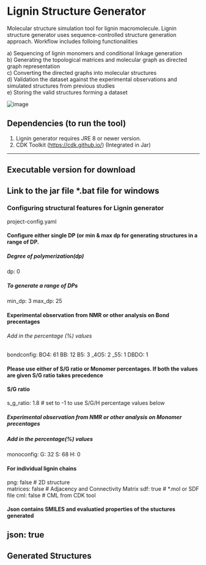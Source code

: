 # Lignin Structure Generator
Molecular structure simulation tool for lignin macromolecule. Lignin structure generator uses sequence-controlled structure generation approach. Workflow includes folloing functionalities <br>

a) Sequencing of lignin monomers and conditional linkage generation <br>
b) Generating the topological matrices and molecular graph as directed graph representation <br>
c) Converting the directed graphs into molecular structures <br>
d) Validation the dataset against the experimental observations and simulated structures from previous studies <br>
e) Storing the valid structures forming a dataset <br>

![image](https://user-images.githubusercontent.com/18223595/129066004-aba60238-de43-41b0-b802-9f9518cd94c2.png)




## Dependencies (to run the tool)
1) Lignin generator requires JRE 8 or newer version.
2) CDK Toolkit (https://cdk.github.io/)   (Integrated in Jar)
---
## Executable version for download
Link to the jar file
*.bat file for windows
---
### Configuring structural features for Lignin generator
project-config.yaml

#### Configure either single DP (or min & max dp for generating structures in a range of DP.
##### Degree of polymerization(dp)
dp: 0

##### To generate a range of DPs
min_dp: 3
max_dp: 25

#### Experimental observation from NMR or other analysis on Bond precentages
###### Add in the percentage (%) values
bondconfig:
  BO4: 61
  BB: 12
  B5: 3
  _4O5: 2
  _55: 1
  DBDO: 1

#### Please use either of S/G ratio or Monomer percentages. If both the values are given S/G ratio takes precedence

#### S/G ratio
s_g_ratio: 1.8      # set to -1 to use S/G/H percentage values below

##### Experimental observation from NMR or other analysis on Monomer precentages
##### Add in the percentage(%) values
monoconfig:
  G: 32
  S: 68
  H: 0

#### For individual lignin chains
png: false   # 2D structure  
matrices: false   # Adjacency and Connectivity Matrix
sdf: true   # *.mol or SDF file
cml: false  # CML from CDK tool

#### Json contains SMILES and evaluatied properties of the stuctures generated
json: true
---
## Generated Structures


   
   





